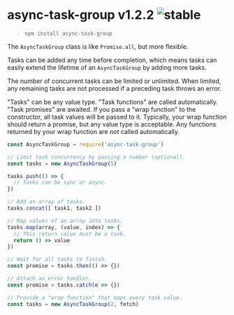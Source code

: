 
# async-task-group v1.2.2 ![stable](https://img.shields.io/badge/stability-stable-4EBA0F.svg?style=flat)

> `npm install async-task-group`

The `AsyncTaskGroup` class is like `Promise.all`, but more flexible.

Tasks can be added any time before completion, which means tasks can easily extend the lifetime of an `AsyncTaskGroup` by adding more tasks.

The number of concurrent tasks can be limited or unlimited. When limited, any remaining tasks are not processed if a preceding task throws an error.

"Tasks" can be any value type. "Task functions" are called automatically. "Task promises" are awaited. If you pass a "wrap function" to the constructor, all task values will be passed to it. Typically, your wrap function should return a promise, but any value type is acceptable. Any functions returned by your wrap function are *not* called automatically.

```js
const AsyncTaskGroup = require('async-task-group')

// Limit task concurrency by passing a number (optional).
const tasks = new AsyncTaskGroup(5)

tasks.push(() => {
  // Tasks can be sync or async.
})

// Add an array of tasks.
tasks.concat([ task1, task2 ])

// Map values of an array into tasks.
tasks.map(array, (value, index) => {
  // This return value must be a task.
  return () => value
})

// Wait for all tasks to finish.
const promise = tasks.then(() => {})

// Attach an error handler.
const promise = tasks.catch(e => {})

// Provide a "wrap function" that maps every task value.
const tasks = new AsyncTaskGroup(2, fetch)
```
